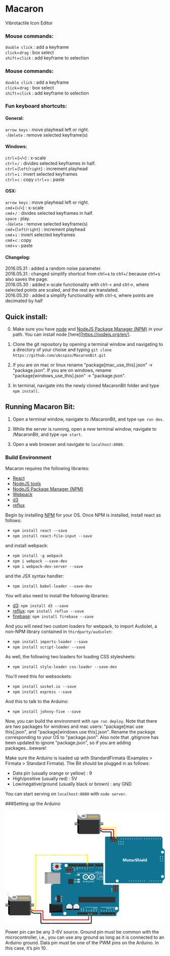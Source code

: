# Macaron
Vibrotactile Icon Editor

### Mouse commands:
`double click` : add a keyframe  
`click`+`drag` : box select  
`shift`+`click` : add keyframe to selection  

### Mouse commands:
`double click` : add a keyframe  
`click`+`drag` : box select  
`shift`+`click` : add keyframe to selection  

### Fun keyboard shortcuts:  
#### General:  
`arrow keys` : move playhead left or right.  
`-`/`delete` : remove selected keyframe(s)  

#### Windows: 

`ctrl`+(`>`/`<`) : x-scale  
`ctrl`+`/` : divides selected keyframes in half.  
`ctrl`+(`left`/`right`) : increment playhead  
`ctrl`+`i` : invert selected keyframes  
`ctrl`+`c` : copy
`ctrl`+`v` : paste  

#### OSX: 
`arrow keys` : move playhead left or right.  
`cmd`+(`>`/`<`) : x-scale  
`cmd`+`/` : divides selected keyframes in half.  
`space` : play.  
`-`/`delete` : remove selected keyframe(s)  
`cmd`+(`left`/`right`) : increment playhead  
`cmd`+`i` : invert selected keyframes  
`cmd`+`c` : copy  
`cmd`+`v` : paste  

#### Changelog:

2016.05.31 : added a random noise parameter.  
2016.05.31 : changed simplify shortcut from ctrl+s to ctrl+/ because ctrl+s also saves the page.  
2016.05.30 : added x-scale functionality with ctrl-< and ctrl->, where selected points are scaled, and the rest are translated.  
2016.05.30 : added a simplify functionality with ctrl-s, where points are decimated by half  

##

## Quick install:

0. Make sure you have [node][nodejs] and [NodeJS Package Manager (NPM)][npm] in your path. You can install node [here][https://nodejs.org/en/].

1. Clone the git repository by opening a terminal window and navigating to a directory of your choise and typing `git clone https://github.com/ubcspin/MacaronBit.git`

2. If you are on mac or linux rename "package[mac_use_this].json" -> "package.json". If you are on windows, rename "package[windows_use_this].json" -> "package.json".

3. In terminal, navigate into the newly cloned MacaronBit folder and type `npm install`.

## Running Macaron Bit:

1. Open a terminal window, navigate to /MacaronBit, and type `npm run dev`.

2. While the server is running, open a *new* terminal window, navigate to /MacaronBit, and type `npm start`.

3. Open a web browser and navigate to `localhost:8080`.

### Build Environment

Macaron requires the following libraries:

 - [React][react]
 - [NodeJS tools][nodejs]
 - [NodeJS Package Manager (NPM)][npm]
 - [Webpack][webpack]
 - [d3][d3]
 - [reflux][reflux]

Begin by installing [NPM][npm] for your OS. Once NPM is installed, install react as follows:

 - `npm install react --save`
 - `npm install react-file-input --save`

and install webpack:

 - `npm install -g webpack`
 - `npm i webpack --save-dev`
 - `npm i webpack-dev-server --save`

and the JSX syntax handler:

- `npm install babel-loader --save-dev`

You will also need to install the following libraries:

- [d3][d3]: `npm install d3 --save`
- [reflux][reflux]: `npm install reflux --save`
- [firebase][firebase]: `npm install firebase --save`

And you will need two custom loaders for webpack, to import Audiolet, a non-NPM library contained in `thirdparty/audiolet`:

 - `npm install imports-loader --save`
 - `npm install script-loader --save`

 As well, the following two loaders for loading CSS stylesheets:

 - `npm install style-loader css-loader --save-dev`

You'll need this for websockets:

- `npm install socket.io --save`
- `npm install express --save`

And this to talk to the Arduino:

- `npm install johnny-five --save`

Now, you can build the environment with `npm run deploy`.
Note that there are two packages for windows and mac users: "package[mac use this].json", and "package[windows use this].json". Rename the package corresponding to your OS to "package.json". Also note that .gitignore has been updated to ignore "package.json", so if you are adding packages...beware!

Make sure the Arduino is loaded up with StandardFirmata (Examples > Firmata > Standard Firmata). The Bit should be plugged in as follows:

- Data pin (usually orange or yellow) : 9
- High/positive (usually red) : 5V
- Low/negative/ground (usually black or brown) : any GND

You can start serving on `localhost:8080` with `node server`.

[nodejs]: http://nodejs.org
[npm]: https://www.npmjs.org
[react]: http://facebook.github.io/react/
[webpack]: http://webpack.github.io
[d3]: http://d3js.org
[reflux]: https://github.com/spoike/refluxjs
[firebase]: https://www.firebase.com


###Setting up the Arduino

![wiring diagram](https://raw.githubusercontent.com/ubcspin/MacaronBit/master/images/wiring_diagram.jpg)

Power pin can be any 3-6V source. Ground pin must be common with the microcontroller, i.e., you can use any ground as long as it is connected to an Arduino ground. Data pin must be one of the PWM pins on the Arduino. In this case, it’s pin 10.
